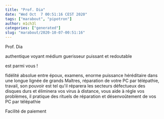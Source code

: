 ```yaml
---
title: "Prof. Dia"
date: "Wed Oct  7 00:51:16 CEST 2020"
tags: ["marabout", "pipotron"]
author: m1ch3l
categories: ["generated"]
slug: "marabout/2020-10-07-00:51:16"
---
```


Prof. Dia

authentique voyant médium guerisseur puissant et redoutable

est parmi vous !

fidélité absolue entre époux, examens, enorme puissance héréditaire dans une longue lignée de grands Maîtres, réparation de votre PC par télépathie, travail, son pouvoir est tel qu'il réparera les secteurs défectueux des disques durs et éliminera vos virus à distance, vous aide à régle vos problèmes, il pratique des rituels de réparation et désenvoûtement de vos PC par télépathie

Facilité de paiement
